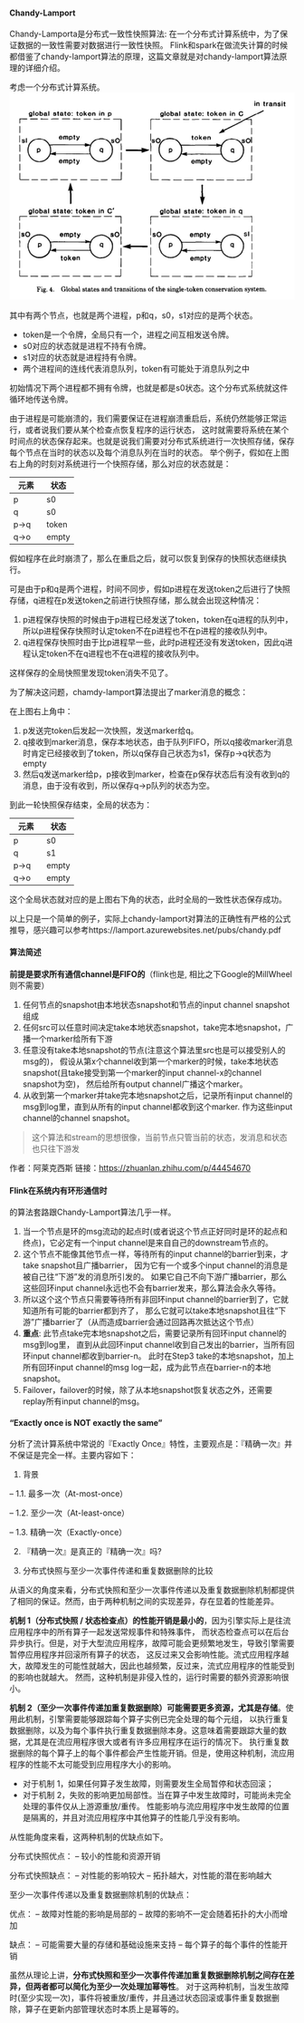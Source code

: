 #### Chandy-Lamport
Chandy-Lamporta是分布式一致性快照算法:
在一个分布式计算系统中，为了保证数据的一致性需要对数据进行一致性快照。
Flink和spark在做流失计算的时候都借鉴了chandy-lamport算法的原理，这篇文章就是对chandy-lamport算法原理的详细介绍。

考虑一个分布式计算系统。
![](chandy-lamport.png)

其中有两个节点，也就是两个进程，p和q，s0，s1对应的是两个状态。
- token是一个令牌，全局只有一个，进程之间互相发送令牌。
- s0对应的状态就是进程不持有令牌。
- s1对应的状态就是进程持有令牌。
- 两个进程间的连线代表消息队列，token有可能处于消息队列之中

初始情况下两个进程都不拥有令牌，也就是都是s0状态。这个分布式系统就这件循环地传送令牌。

由于进程是可能崩溃的，我们需要保证在进程崩溃重启后，系统仍然能够正常运行，或者说我们要从某个检查点恢复程序的运行状态，
这时就需要将系统在某个时间点的状态保存起来。也就是说我们需要对分布式系统进行一次快照存储，保存每个节点在当时的状态以及每个消息队列在当时的状态。
举个例子，假如在上图右上角的时刻对系统进行一个快照存储，那么对应的状态就是：

|元素|状态|
|---|---|
|p　   |  s0   |
|q	   |  s0   |
|p->q　| token |
|q->o  | empty |

假如程序在此时崩溃了，那么在重启之后，就可以恢复到保存的快照状态继续执行。

可是由于p和q是两个进程，时间不同步，假如p进程在发送token之后进行了快照存储，q进程在p发送token之前进行快照存储，那么就会出现这种情况：
1. p进程保存快照的时候由于p进程已经发送了token，token在q进程的队列中，所以p进程保存快照时认定token不在p进程也不在p进程的接收队列中。
2. q进程保存快照时由于比p进程早一些，此时p进程还没有发送token，因此q进程认定token不在q进程也不在q进程的接收队列中。

这样保存的全局快照里发现token消失不见了。

为了解决这问题，chamdy-lamport算法提出了marker消息的概念：

在上图右上角中：
1. p发送完token后发起一次快照，发送marker给q。
2. q接收到marker消息，保存本地状态，由于队列FIFO，所以q接收marker消息时肯定已经接收到了token，所以q保存自己状态为s1，保存p->q状态为empty
3. 然后q发送marker给p，p接收到marker，检查在p保存状态后有没有收到q的消息，由于没有收到，所以保存q->p队列的状态为空。

到此一轮快照保存结束，全局的状态为：

|元素|状态|
|---|---|
|p　   |  s0   |
|q	   |  s1   |
|p->q　| empty |
|q->o  | empty |

这个全局状态就对应的是上图右下角的状态，此时全局的一致性状态保存成功。

以上只是一个简单的例子，实际上chandy-lamport对算法的正确性有严格的公式推导，感兴趣可以参考https://lamport.azurewebsites.net/pubs/chandy.pdf

#### 算法简述
**前提是要求所有通信channel是FIFO的**（flink也是, 相比之下Google的MillWheel则不需要）
1. 任何节点的snapshot由本地状态snapshot和节点的input channel snapshot组成
2. 任何src可以任意时间决定take本地状态snapshot，take完本地snapshot，广播一个marker给所有下游
3. 任意没有take本地snapshot的节点(注意这个算法里src也是可以接受别人的msg的)，
假设从第x个channel收到第一个marker的时候，take本地状态snapshot(且take接受到第一个marker的input channel-x的channel snapshot为空)，
然后给所有output channel广播这个marker。
4. 从收到第一个marker并take完本地snapshot之后，记录所有input channel的msg到log里，直到从所有的input channel都收到这个marker.
 作为这些input channel的channel snapshot。
 
 > 这个算法和stream的思想很像，当前节点只管当前的状态，发消息和状态也只往下游发

作者：阿莱克西斯
链接：https://zhuanlan.zhihu.com/p/44454670

#### Flink在系统内有环形通信时
的算法套路跟Chandy-Lamport算法几乎一样。
1. 当一个节点是环的msg流动的起点时(或者说这个节点正好同时是环的起点和终点)，它必定有一个input channel是来自自己的downstream节点的。
2. 这个节点不能像其他节点一样，等待所有的input channel的barrier到来，才take snapshot且广播barrier，
因为它有一个或多个input channel的消息是被自己往“下游”发的消息所引发的。
如果它自己不向下游广播barrier，那么这些回环input channel永远也不会有barrier发来，那么算法会永久等待。
3. 所以这个这个节点只需要等待所有非回环input channel的barrier到了，它就知道所有可能的barrier都到齐了，
那么它就可以take本地snapshot且往“下游”广播barrier了（从而造成barrier会通过回路再次抵达这个节点）
4. **重点**: 此节点take完本地snapshot之后，需要记录所有回环input channel的msg到log里，
直到从此回环input channel收到自己发出的barrier，当所有回环input channel都收到barrier-n。
 此时在Step3 take的本地snapshot，加上所有回环input channel的msg log一起，成为此节点在barrier-n的本地snapshot。
5. Failover，failover的时候，除了从本地snapshot恢复状态之外，还需要replay所有input channel的msg。

####  “Exactly once is NOT exactly the same” 
分析了流计算系统中常说的『Exactly Once』特性，主要观点是：『精确一次』并不保证是完全一样。主要内容如下：

1. 背景

– 1.1. 最多一次（At-most-once）

– 1.2. 至少一次（At-least-once）

– 1.3. 精确一次（Exactly-once）

2. 『精确一次』是真正的『精确一次』吗?

3. 分布式快照与至少一次事件传递和重复数据删除的比较

从语义的角度来看，分布式快照和至少一次事件传递以及重复数据删除机制都提供了相同的保证。然而，由于两种机制之间的实现差异，存在显着的性能差异。

**机制 1（分布式快照 / 状态检查点）的性能开销是最小的**，因为引擎实际上是往流应用程序中的所有算子一起发送常规事件和特殊事件，
而状态检查点可以在后台异步执行。但是，对于大型流应用程序，故障可能会更频繁地发生，导致引擎需要暂停应用程序并回滚所有算子的状态，
这反过来又会影响性能。流式应用程序越大，故障发生的可能性就越大，因此也越频繁，反过来，流式应用程序的性能受到的影响也就越大。
然而，这种机制是非侵入性的，运行时需要的额外资源影响很小。

**机制 2（至少一次事件传递加重复数据删除）可能需要更多资源，尤其是存储**。使用此机制，引擎需要能够跟踪每个算子实例已完全处理的每个元组，
以执行重复数据删除，以及为每个事件执行重复数据删除本身。这意味着需要跟踪大量的数据，尤其是在流应用程序很大或者有许多应用程序在运行的情况下。
执行重复数据删除的每个算子上的每个事件都会产生性能开销。但是，使用这种机制，流应用程序的性能不太可能受到应用程序大小的影响。
- 对于机制 1，如果任何算子发生故障，则需要发生全局暂停和状态回滚；
- 对于机制 2，失败的影响更加局部性。当在算子中发生故障时，可能尚未完全处理的事件仅从上游源重放/重传。
性能影响与流应用程序中发生故障的位置是隔离的，并且对流应用程序中其他算子的性能几乎没有影响。

从性能角度来看，这两种机制的优缺点如下。

分布式快照优点： 
– 较小的性能和资源开销

分布式快照缺点：
– 对性能的影响较大
– 拓扑越大，对性能的潜在影响越大

至少一次事件传递以及重复数据删除机制的优缺点：

优点： 
– 故障对性能的影响是局部的
– 故障的影响不一定会随着拓扑的大小而增加

缺点：
– 可能需要大量的存储和基础设施来支持
– 每个算子的每个事件的性能开销

虽然从理论上讲，**分布式快照和至少一次事件传递加重复数据删除机制之间存在差异，但两者都可以简化为至少一次处理加幂等性**。
对于这两种机制，当发生故障时(至少实现一次)，事件将被重放/重传，并且通过状态回滚或事件重复数据删除，算子在更新内部管理状态时本质上是幂等的。